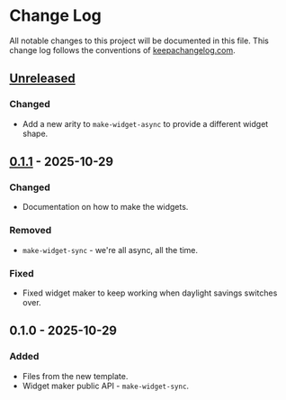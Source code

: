 # Change Log
All notable changes to this project will be documented in this file. This change log follows the conventions of [keepachangelog.com](https://keepachangelog.com/).

## [Unreleased]
### Changed
- Add a new arity to `make-widget-async` to provide a different widget shape.

## [0.1.1] - 2025-10-29
### Changed
- Documentation on how to make the widgets.

### Removed
- `make-widget-sync` - we're all async, all the time.

### Fixed
- Fixed widget maker to keep working when daylight savings switches over.

## 0.1.0 - 2025-10-29
### Added
- Files from the new template.
- Widget maker public API - `make-widget-sync`.

[Unreleased]: https://sourcehost.site/your-name/brave-clojure-exercises/compare/0.1.1...HEAD
[0.1.1]: https://sourcehost.site/your-name/brave-clojure-exercises/compare/0.1.0...0.1.1
